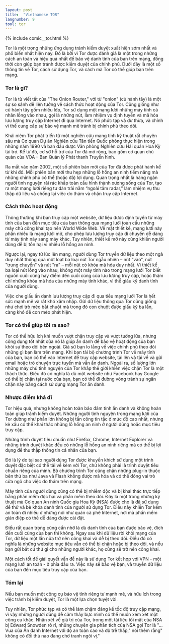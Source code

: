 ```yaml
---
layout: post
title:  "Vietnamese TOR"
langnumber: 9
tool: tor
---
```


{% include comic__tor.html %}

Tor là một trong những ứng dụng tránh kiểm duyệt xuất hiện sớm nhất và phổ biến nhất hiện nay. Đó là bởi vì Tor được đánh giá là một trong những cách an toàn và hiệu quả nhất để bảo vệ danh tính của bạn trên mạng, đồng thời còn giúp bạn tránh được kiểm duyệt của chính phủ. Dưới đây là một số thông tin về Tor, cách sử dụng Tor, và cách mà Tor có thể giúp bạn trên mạng.

<h3 class='subhed'>Tor là gì?</h3>

Tor là từ viết tắt của "The Onion Router," với từ "onion" (củ hành tây) là một sự so sánh dễ liên tưởng về cách thức hoạt động của Tor. Cũng giống như củ hành tây gồm nhiều lớp, Tor sử dụng một mạng lưới những máy tính cá nhân lồng vào nhau, gọi là những nút, làm nhiệm vụ định tuyến và mã hóa lưu lượng truy cập Internet đi qua Internet. Nó phức tạp và dư thừa, và chính vì thế cung cấp sự bảo vệ mạnh mẽ tránh bị chính phủ theo dõi. 

Khái niệm Tor phát triển từ một nghiên cứu mang tính kỹ thuật rất chuyên sâu mà Cơ quan Dự án Nghiên cứu Tân tiến Quốc phòng thực hiện trong những năm 1990 và ban đầu được Văn phòng Nghiên cứu Hải quân Hoa Kỳ tài trợ. Kể từ đó, cơ sở hỗ trợ của Tor đã mở rộng, bao gồm cơ quan chủ quản của VOA – Ban Quản lý Phát thanh Truyền hình.

Ra mắt vào năm 2002, một số phiên bản mới của Tor đã được phát hành kể từ khi đó. Mỗi phiên bản mới thu hẹp những lỗ hổng an ninh tiềm năng mà những chính phủ có thể (hoặc đã) lợi dụng. Quan trọng nhất là hàng ngàn người tình nguyện rải rác khắp toàn cầu hình thành xương sống của Tor, tạo ra một mạng lưới riêng tư dàn trải nằm “ngoài tầm radar,” làm nhiệm vụ thu thập dữ liệu và chống lại việc do thám và chặn truy cập Internet.

<h3 class='subhed icon how'>Cách thức hoạt động</h3>

Thông thường khi bạn truy cập một website, dữ liệu được định tuyến từ máy tính của bạn đến mục tiêu của bạn thông qua mạng lưới toàn cầu những máy chủ công khai tạo nên World Wide Web. Về mặt thiết kế, mạng lưới này phần nhiều là mạng lưới mở, cho phép lưu lượng truy cập di chuyển dễ dàng từ máy tính này sang máy khác. Tuy nhiên, thiết kế mở này cũng khiến người dùng dễ bị tổn hại vì nhiều lỗ hổng an ninh.

Ngược lại, ngay từ lúc lên mạng, người dùng Tor truyền dữ liệu theo một ngả duy nhất thông qua một loạt ba loại nút Tor ngẫu nhiên – nút "vào",  nút "trung chuyển" và nút "ra" – mỗi nút có khóa mã hóa duy nhất. Vì thiết kế ba loại nút lồng vào nhau, không một máy tính nào trong mạng lưới Tor biết nguồn cuối cùng hay điểm đến cuối cùng của lưu lượng truy cập, hoặc thậm chí những khóa mã hóa của những máy tính khác, vì thế giấu kỹ danh tính của người dùng.

Việc che giấu ẩn danh lưu lượng truy cập đi qua tiểu mạng lưới Tor là hết sức mạnh mẽ và rất khó xâm nhập. Gửi dữ liệu thông qua Tor cũng giống như chơi trò mèo bắt chuột mà trong đó con chuột được giấu kỹ ba lần, càng khó để con mèo phát hiện.

<h3 class='subhed icon help'>Tor có thể giúp tôi ra sao?</h3>

Tor có thể hữu ích khi muốn vượt chặn truy cập và vượt tường lửa, nhưng công dụng tốt nhất của nó là giúp ẩn danh để bảo vệ hoạt động của bạn khỏi sự theo dõi bên ngoài. Giả sử bạn lo lắng về việc chính phủ theo dõi những gì bạn làm trên mạng. Khi bạn tải bộ chương trình Tor về máy tính của bạn, bạn có thể vào Internet để truy cập website, tải lên và tải về và gửi email hoặc trò chuyện trực tuyến mà vẫn ẩn danh. Ngoài ra, số lượng lớn những máy chủ tình nguyện của Tor khắp thế giới khiến việc chặn Tor là một thách thức. Điều đó có nghĩa là dù một website như Facebook hay Google có thể bị chặn tại nước của bạn, bạn có thể đi đường vòng tránh sự ngăn chặn này bằng cách sử dụng mạng Tor ẩn danh.

<h3 class='subhed icon caution'>Nhược điểm khả dĩ</h3>

Tor hiệu quả, nhưng không hoàn toàn bảo đảm tính ẩn danh và không hoàn toàn giúp tránh kiểm duyệt. Những người tình nguyện trong mạng lưới của Tor dường như phần lớn không bị tấn công tin tặc ở mức độ cao nhất, nhưng kẻ xấu có thể khai thác những lỗ hổng an ninh ở người dùng hoặc mục tiêu truy cập.

Những trình duyệt tiêu chuẩn như Firefox, Chrome, Internet Explorer và những trình duyệt khác đều có những lỗ hổng an ninh riêng mà có thể bị lợi dụng để thu thập thông tin cá nhân của bạn.

Đó là lý do tại sao người dùng Tor được khuyến khích sử dụng một trình duyệt đặc biệt có thể tải về kèm với Tor, chứ không phải là trình duyệt tiêu chuẩn riêng của mình. Bộ chương trình Tor cũng chặn những plug-in thuộc bên thứ ba như Java và Flash không được mã hóa và có thể đóng vai trò cửa ngõ cho việc do thám trên mạng.

Máy tính của người dùng cũng có thể bị nhiễm độc và bị khai thác trực tiếp bằng phần mềm độc hại và phần mềm theo dõi. Đây là một trong những kỹ thuật mà Cơ quan An ninh Quốc gia Hoa Kỳ (NSA) được cho là đã sử dụng để thử và bẻ khóa danh tính của người sử dụng Tor. Điều này khiến Tor kém an toàn đi nhiều ở những nơi như quán cà phê Internet, nơi mà phần mềm gián điệp có thể dễ dàng được cài đặt.

Điều rất quan trọng cũng cần nhớ là dù danh tính của bạn được bảo vệ, đích đến cuối cùng của bạn thì không. Ngay sau khi dữ liệu rời khỏi mạng của Tor, dữ liệu một lần nữa trở nên công khai và dễ bị theo dõi. Điều đó có nghĩa là những website mục tiêu vẫn có thể bị chặn hoặc bị theo dõi, và nếu bạn gửi bất cứ thứ gì cho những người khác, họ cũng sẽ trở nên công khai.

Một cách tốt để giải quyết vấn đề này là sử dụng Tor kết hợp với VPN - một mạng lưới an toàn - ở phía đầu ra. Việc này sẽ bảo vệ bạn, và truyền dữ liệu của bạn đến mục tiêu truy cập của bạn.

<h3 class='subhed icon bottomLine'>Tóm lại</h3>

Nếu bạn muốn một công cụ bảo vệ tính riêng tư mạnh mẽ, và hữu ích trong việc tránh bị kiểm duyệt, Tor là một lựa chọn tuyệt vời.

Tuy nhiên, Tor phức tạp và có thể làm chậm đáng kể tốc độ truy cập mạng, vì vậy những người dùng dễ cảm thấy bực mình có thể muốn xem xét một công cụ khác. Nhận xét về giá trị của Tor, trong một tài liệu tối mật của NSA bị Edward Snowden rò rỉ, những chuyên gia phân tích của NSA gọi Tor là "... Vua của Ẩn danh Internet với độ an toàn cao và độ trễ thấp," nói thêm rằng" không có đối thủ nào đang chờ tranh ngôi vị."

